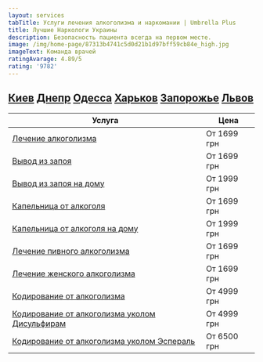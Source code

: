 ```yaml
---
layout: services
tabTitle: Услуги лечения алкоголизма и наркомании | Umbrella Plus
title: Лучшие Наркологи Украины
description: Безопасность пациента всегда на первом месте.
image: /img/home-page/87313b4741c5d0d21b1d97bff59cb84e_high.jpg
imageText: Команда врачей
ratingAvarage: 4.89/5
rating: '9782'
---
```


## **[Киев](https://umbrella-plus.com.ua/kiev/) [Днепр](https://umbrella-plus.com.ua/dnepr/) [Одесса](https://umbrella-plus.com.ua/lechenie-alc/) [Харьков](https://umbrella-plus.com.ua/kharkiv/) [Запорожье](https://umbrella-plus.com.ua/zaporozie/) [Львов](https://umbrella-plus.com.ua/lviv/)**

| Услуга                                                                                                                     | Цена        |
| -------------------------------------------------------------------------------------------------------------------------- | ----------- |
| [Лечение алкоголизма](lechenie-alkogolizma)                                                                                | От 1699 грн |
| [Вывод из запоя](Vivod-iz-zapoia-UmbrellaPlus)                                                                             | От 1699 грн |
| [Вывод из запоя на дому](Vivod-iz-zapoia-na-domy-UmbrellaPlus)                                                             | От 1999 грн |
| [Капельница от алкоголя](kapelnica-ot-alkogolia-UmbrellaPlus)                                                              | От 1699 грн |
| [Капельница от алкоголя на дому](Kapelnica_ot_alkogola_na_domy_UmbrellaPlus)                                               | От 1999 грн |
| [Лечение пивного алкоголизма](lechenie-pivnogo-alkogolizma-UmbrellaPlus)                                                   | От 1699 грн |
| [Лечение женского алкоголизма](https://umbrella-plus.com.ua/kiev/lechenie-jenskogo-alkogolizma-kiev/)                      | От 1699 грн |
| [Кодирование от алкоголизма](https://umbrella-plus.com.ua/kiev/kodirovka-ot-alkogolia-kiev/)                               | От 4999 грн |
| [Кодирование от алкоголизма уколом Дисульфирам](https://umbrella-plus.com.ua/kiev/kodirovka-ot-alkogolia-disulfiram-kiev/) | От 4999 грн |
| [Кодирование от алкоголизма уколом Эспераль](https://umbrella-plus.com.ua/kiev/kodirovka-ot-alkogolizma-espiarl-kiev/)     | От 6500 грн |
